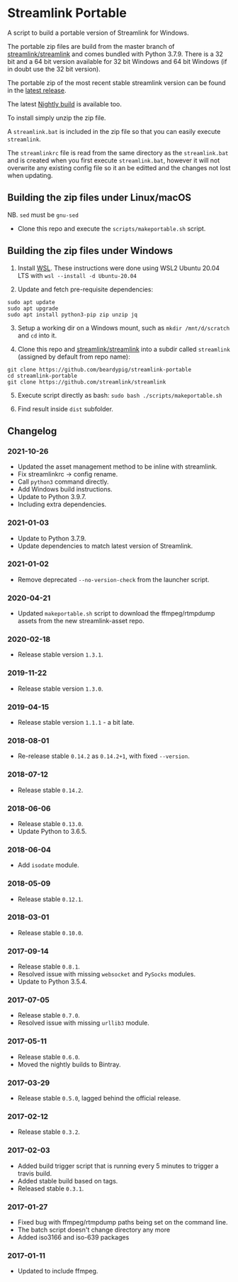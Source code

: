 # Streamlink Portable
A script to build a portable version of Streamlink for Windows.

The portable zip files are build from the master branch of [streamlink/streamlink](https://github.com/streamlink/streamlink) and comes bundled with Python 3.7.9. There is a 32 bit and a 64 bit version available for 32 bit Windows and 64 bit Windows (if in doubt use the 32 bit version).

The portable zip of the most recent stable streamlink version can be found in the [latest release](https://github.com/beardypig/streamlink-portable/releases/latest). 

The latest [Nightly build](https://github.com/beardypig/streamlink-portable/releases/tag/latest) is available too.

To install simply unzip the zip file.

A `streamlink.bat` is included in the zip file so that you can easily execute `streamlink`.

The `streamlinkrc` file is read from the same directory as the `streamlink.bat` and is created when you first execute `streamlink.bat`, however it will not overwrite any existing config file so it an be editted and the changes not lost when updating.

## Building the zip files under Linux/macOS

NB. `sed` must be `gnu-sed`

- Clone this repo and execute the `scripts/makeportable.sh` script.

## Building the zip files under Windows

1. Install [WSL](https://docs.microsoft.com/en-us/windows/wsl/install-win10). These instructions were done using WSL2 Ubuntu 20.04 LTS with `wsl --install -d Ubuntu-20.04`

2. Update and fetch pre-requisite dependencies:
```
sudo apt update
sudo apt upgrade
sudo apt install python3-pip zip unzip jq
```

3. Setup a working dir on a Windows mount, such as `mkdir /mnt/d/scratch` and `cd` into it.

4. Clone this repo and [streamlink/streamlink](https://github.com/streamlink/streamlink) into a subdir called `streamlink` (assigned by default from repo name):
```
git clone https://github.com/beardypig/streamlink-portable
cd streamlink-portable
git clone https://github.com/streamlink/streamlink
```

5. Execute script directly as bash: `sudo bash ./scripts/makeportable.sh`

6. Find result inside `dist` subfolder.

## Changelog

### 2021-10-26

* Updated the asset management method to be inline with streamlink.
* Fix streamlinkrc -> config rename.
* Call `python3` command directly.
* Add Windows build instructions.
* Update to Python 3.9.7.
* Including extra dependencies. 

### 2021-01-03

* Update to Python 3.7.9.
* Update dependencies to match latest version of Streamlink.

### 2021-01-02 

* Remove deprecated `--no-version-check` from the launcher script.

### 2020-04-21

* Updated `makeportable.sh` script to download the ffmpeg/rtmpdump assets from the new streamlink-asset repo.

### 2020-02-18

* Release stable version `1.3.1`.

### 2019-11-22

* Release stable version `1.3.0`.

### 2019-04-15

* Release stable version `1.1.1` - a bit late.

### 2018-08-01

* Re-release stable `0.14.2` as `0.14.2+1`, with fixed `--version`.

### 2018-07-12

* Release stable `0.14.2`.

### 2018-06-06

* Release stable `0.13.0`.
* Update Python to 3.6.5.

### 2018-06-04

* Add `isodate` module.

### 2018-05-09

* Release stable `0.12.1`.

### 2018-03-01

* Release stable `0.10.0`.

### 2017-09-14

* Release stable `0.8.1`.
* Resolved issue with missing `websocket` and `PySocks` modules.
* Update to Python 3.5.4.

### 2017-07-05

 * Release stable `0.7.0`.
 * Resolved issue with missing `urllib3` module.

### 2017-05-11

 * Release stable `0.6.0`.
 * Moved the nightly builds to Bintray.

### 2017-03-29

 * Release stable `0.5.0`, lagged behind the official release.

### 2017-02-12

 * Release stable `0.3.2`.

### 2017-02-03

 * Added build trigger script that is running every 5 minutes to trigger a travis build.
 * Added stable build based on tags.
 * Released stable `0.3.1`.

### 2017-01-27

 * Fixed bug with ffmpeg/rtmpdump paths being set on the command line.
 * The batch script doesn't change directory any more
 * Added iso3166 and iso-639 packages

### 2017-01-11

 * Updated to include ffmpeg.
